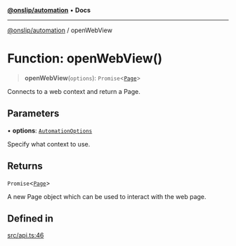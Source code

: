 [**@onslip/automation**](../README.md) • **Docs**

***

[@onslip/automation](../README.md) / openWebView

# Function: openWebView()

> **openWebView**(`options`): `Promise`\<[`Page`](../classes/Page.md)\>

Connects to a web context and return a Page.

## Parameters

• **options**: [`AutomationOptions`](../interfaces/AutomationOptions.md)

Specify what context to use.

## Returns

`Promise`\<[`Page`](../classes/Page.md)\>

A new Page object which can be used to interact with the web page.

## Defined in

[src/api.ts:46](https://github.com/Onslip/automation/blob/47b008bfb3ccb6dbb1859ced61d380ee630ff6ad/src/api.ts#L46)
